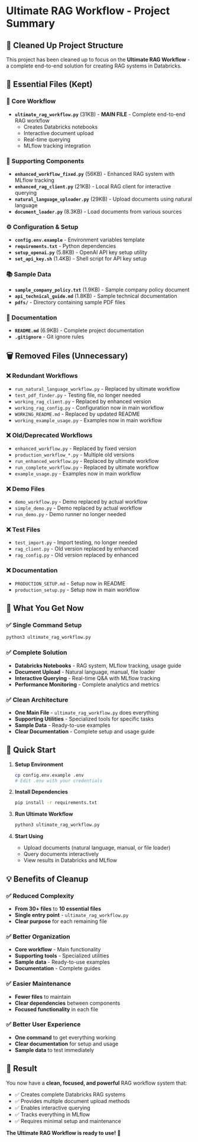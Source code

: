 # Ultimate RAG Workflow - Project Summary

## 🧹 Cleaned Up Project Structure

This project has been cleaned up to focus on the **Ultimate RAG Workflow** - a complete end-to-end solution for creating RAG systems in Databricks.

## 📁 Essential Files (Kept)

### 🚀 Core Workflow
- **`ultimate_rag_workflow.py`** (31KB) - **MAIN FILE** - Complete end-to-end RAG workflow
  - Creates Databricks notebooks
  - Interactive document upload
  - Real-time querying
  - MLflow tracking integration

### 🔧 Supporting Components
- **`enhanced_workflow_fixed.py`** (56KB) - Enhanced RAG system with MLflow tracking
- **`enhanced_rag_client.py`** (21KB) - Local RAG client for interactive querying
- **`natural_language_uploader.py`** (29KB) - Upload documents using natural language
- **`document_loader.py`** (8.3KB) - Load documents from various sources

### ⚙️ Configuration & Setup
- **`config.env.example`** - Environment variables template
- **`requirements.txt`** - Python dependencies
- **`setup_openai.py`** (5.8KB) - OpenAI API key setup utility
- **`set_api_key.sh`** (1.4KB) - Shell script for API key setup

### 📚 Sample Data
- **`sample_company_policy.txt`** (1.9KB) - Sample company policy document
- **`api_technical_guide.md`** (1.8KB) - Sample technical documentation
- **`pdfs/`** - Directory containing sample PDF files

### 📖 Documentation
- **`README.md`** (6.9KB) - Complete project documentation
- **`.gitignore`** - Git ignore rules

## 🗑️ Removed Files (Unnecessary)

### ❌ Redundant Workflows
- `run_natural_language_workflow.py` - Replaced by ultimate workflow
- `test_pdf_finder.py` - Testing file, no longer needed
- `working_rag_client.py` - Replaced by enhanced version
- `working_rag_config.py` - Configuration now in main workflow
- `WORKING_README.md` - Replaced by updated README
- `working_example_usage.py` - Examples now in main workflow

### ❌ Old/Deprecated Workflows
- `enhanced_workflow.py` - Replaced by fixed version
- `production_workflow_*.py` - Multiple old versions
- `run_enhanced_workflow.py` - Replaced by ultimate workflow
- `run_complete_workflow.py` - Replaced by ultimate workflow
- `example_usage.py` - Examples now in main workflow

### ❌ Demo Files
- `demo_workflow.py` - Demo replaced by actual workflow
- `simple_demo.py` - Demo replaced by actual workflow
- `run_demo.py` - Demo runner no longer needed

### ❌ Test Files
- `test_import.py` - Import testing, no longer needed
- `rag_client.py` - Old version replaced by enhanced
- `rag_config.py` - Old version replaced by enhanced

### ❌ Documentation
- `PRODUCTION_SETUP.md` - Setup now in README
- `production_setup.py` - Setup now in main workflow

## 🎯 What You Get Now

### ✅ Single Command Setup
```bash
python3 ultimate_rag_workflow.py
```

### ✅ Complete Solution
- **Databricks Notebooks** - RAG system, MLflow tracking, usage guide
- **Document Upload** - Natural language, manual, file loader
- **Interactive Querying** - Real-time Q&A with MLflow tracking
- **Performance Monitoring** - Complete analytics and metrics

### ✅ Clean Architecture
- **One Main File** - `ultimate_rag_workflow.py` does everything
- **Supporting Utilities** - Specialized tools for specific tasks
- **Sample Data** - Ready-to-use examples
- **Clear Documentation** - Complete setup and usage guide

## 🚀 Quick Start

1. **Setup Environment**
   ```bash
   cp config.env.example .env
   # Edit .env with your credentials
   ```

2. **Install Dependencies**
   ```bash
   pip install -r requirements.txt
   ```

3. **Run Ultimate Workflow**
   ```bash
   python3 ultimate_rag_workflow.py
   ```

4. **Start Using**
   - Upload documents (natural language, manual, or file loader)
   - Query documents interactively
   - View results in Databricks and MLflow

## 💡 Benefits of Cleanup

### ✅ Reduced Complexity
- **From 30+ files** to **10 essential files**
- **Single entry point** - `ultimate_rag_workflow.py`
- **Clear purpose** for each remaining file

### ✅ Better Organization
- **Core workflow** - Main functionality
- **Supporting tools** - Specialized utilities
- **Sample data** - Ready-to-use examples
- **Documentation** - Complete guides

### ✅ Easier Maintenance
- **Fewer files** to maintain
- **Clear dependencies** between components
- **Focused functionality** in each file

### ✅ Better User Experience
- **One command** to get everything working
- **Clear documentation** for setup and usage
- **Sample data** to test immediately

## 🎉 Result

You now have a **clean, focused, and powerful** RAG workflow system that:

- ✅ Creates complete Databricks RAG systems
- ✅ Provides multiple document upload methods
- ✅ Enables interactive querying
- ✅ Tracks everything in MLflow
- ✅ Requires minimal setup and maintenance

**The Ultimate RAG Workflow is ready to use!** 🚀
